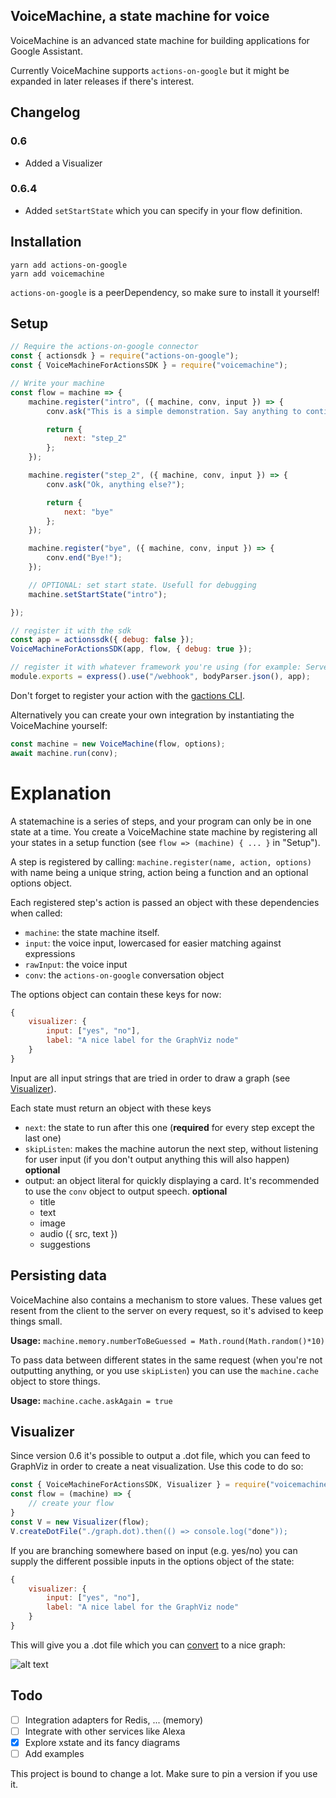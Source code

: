 ## VoiceMachine, a state machine for voice

VoiceMachine is an advanced state machine for building applications for Google Assistant.

Currently VoiceMachine supports `actions-on-google` but it might be expanded in later releases if there's interest.

## Changelog

### 0.6

- Added a Visualizer

### 0.6.4

- Added `setStartState` which you can specify in your flow definition.

## Installation

```
yarn add actions-on-google
yarn add voicemachine
```

`actions-on-google` is a peerDependency, so make sure to install it yourself!

## Setup

```js
// Require the actions-on-google connector
const { actionsdk } = require("actions-on-google");
const { VoiceMachineForActionsSDK } = require("voicemachine");

// Write your machine
const flow = machine => {
    machine.register("intro", ({ machine, conv, input }) => {
        conv.ask("This is a simple demonstration. Say anything to continue");

        return {
            next: "step_2"
        };
    });

    machine.register("step_2", ({ machine, conv, input }) => {
        conv.ask("Ok, anything else?");

        return {
            next: "bye"
        };
    });

    machine.register("bye", ({ machine, conv, input }) => {
        conv.end("Bye!");
    });

    // OPTIONAL: set start state. Usefull for debugging
    machine.setStartState("intro");

});

// register it with the sdk
const app = actionssdk({ debug: false });
VoiceMachineForActionsSDK(app, flow, { debug: true });

// register it with whatever framework you're using (for example: Serverless + Express)
module.exports = express().use("/webhook", bodyParser.json(), app);
```

Don't forget to register your action with the [gactions CLI](https://developers.google.com/assistant/tools/gactions-cli).

Alternatively you can create your own integration by instantiating the VoiceMachine yourself:

```js
const machine = new VoiceMachine(flow, options);
await machine.run(conv);
```

# Explanation

A statemachine is a series of steps, and your program can only be in one state at a time. You create a VoiceMachine state machine by registering all your states in a setup function (see `flow => (machine) { ... }` in "Setup").

A step is registered by calling: `machine.register(name, action, options)` with name being a unique string, action being a function and an optional options object.

Each registered step's action is passed an object with these dependencies when called:

- `machine`: the state machine itself.
- `input`: the voice input, lowercased for easier matching against expressions
- `rawInput`: the voice input
- `conv`: the `actions-on-google` conversation object

The options object can contain these keys for now:

```js
{
    visualizer: {
        input: ["yes", "no"],
        label: "A nice label for the GraphViz node"
    }
}
```

Input are all input strings that are tried in order to draw a graph (see [Visualizer](#Visualizer)).

Each state must return an object with these keys

- `next`: the state to run after this one (**required** for every step except the last one)
- `skipListen`: makes the machine autorun the next step, without listening for user input (if you don't output anything this will also happen) **optional**
- output: an object literal for quickly displaying a card. It's recommended to use the `conv` object to output speech. **optional**
  - title
  - text
  - image
  - audio ({ src, text })
  - suggestions

## Persisting data

VoiceMachine also contains a mechanism to store values. These values get resent from the client to the server on every request, so it's advised to keep things small.

**Usage:** `machine.memory.numberToBeGuessed = Math.round(Math.random()*10)`

To pass data between different states in the same request (when you're not outputting anything, or you use `skipListen`) you can use the `machine.cache` object to store things.

**Usage:** `machine.cache.askAgain = true`

## Visualizer

Since version 0.6 it's possible to output a .dot file, which you can feed to GraphViz in order to create a neat visualization. Use this code to do so:

```js
const { VoiceMachineForActionsSDK, Visualizer } = require("voicemachine");
const flow = (machine) => {
    // create your flow
}
const V = new Visualizer(flow);
V.createDotFile("./graph.dot).then(() => console.log("done"));
```

If you are branching somewhere based on input (e.g. yes/no) you can supply the different possible inputs in the options object of the state:

```js
{
    visualizer: {
        input: ["yes", "no"],
        label: "A nice label for the GraphViz node"
    }
}
```

This will give you a .dot file which you can [convert](https://dreampuf.github.io/GraphvizOnline/) to a nice graph:

![alt text](example-graph.png "Example")

## Todo

- [ ] Integration adapters for Redis, ... (memory)
- [ ] Integrate with other services like Alexa
- [x] Explore xstate and its fancy diagrams
- [ ] Add examples

This project is bound to change a lot. Make sure to pin a version if you use it.
